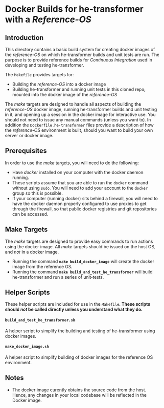 # Docker Builds for he-transformer with a _Reference-OS_

## Introduction

This directory contains a basic build system for creating docker images of the _reference-OS_ on which he-transformer builds and unit tests are run.  The purpose is to provide reference builds for _Continuous Integration_ used in developing and testing he-transformer.

The `Makefile` provides targets for:

* Building the _reference-OS_ into a docker image
* Building he-transformer and running unit tests in this cloned repo, mounted into the docker image of the _reference-OS_

The _make_ targets are designed to handle all aspects of building the _reference-OS_ docker image, running he-transformer builds and unit testing in it, and opening up a session in the docker image for interactive use.  You should not need to issue any manual commands (unless you want to).  In addition the `Dockerfile.he-transformer` files provide a description of how the _reference-OS_ environment is built, should you want to build your own server or docker image.

## Prerequisites

In order to use the _make_ targets, you will need to do the following:

* Have *docker* installed on your computer with the docker daemon running.
* These scripts assume that you are able to run the `docker` command without using `sudo`.  You will need to add your account to the `docker` group so this is possible.
* If your computer (running docker) sits behind a firewall, you will need to have the docker daemon properly configured to use proxies to get through the firewall, so that public docker registries and git repositories can be accessed.

## Make Targets

The _make_ targets are designed to provide easy commands to run actions using the docker image.  All _make_ targets should be issued on the host OS, and _not_ in a docker image.

* Running the command **`make build_docker_image`** will create the docker image from the reference OS.
* Running the command **`make build_and_test_he_transformer`** will build he-transformer and run a series of unit-tests.

## Helper Scripts

These helper scripts are included for use in the `Makefile`.  **These scripts should _not_ be called directly unless you understand what they do.**

#### `build_and_test_he_transformer.sh`

A helper script to simplify the building and testing of he-transformer using docker images.

#### `make_docker_image.sh`

A helper script to simplify building of docker images for the reference OS environment.

## Notes
* The docker image curently obtains the source code from the host. Hence, any changes in your local codebase will be reflected in the Docker image.